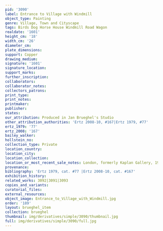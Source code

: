 ```yaml
---
pid: '3090'
label: Entrance to Village with Windmill
object_type: Painting
genre: Village, Town and Cityscape
tags: Birds Dog Horse House Windmill Road Wagon
realdate: '1601'
height_cm: '18'
width_cm: '26'
diameter_cm: 
plate_dimensions: 
support: Copper
drawing_medium: 
signature: '1601'
signature_location: 
support_marks: 
further_inscription: 
collaborators: 
collaborator_notes: 
collectors_patrons: 
print_type: 
print_notes: 
printmaker: 
publisher: 
states: 
our_attribution: Produced in Jan Brueghel's Studio
other_attribution_authorities: 'Ertz 2008-10, #167|Ertz 1979, #77'
ertz_1979: '77'
ertz_2008: '167'
bailey_walker: 
hollstein_no: 
collection_type: Private
location_country: 
location_city: 
location_collection: 
location_or_most_recent_sale_notes: London, formerly Kaplan Gallery, 1956
provenance: 
bibliography: 'Ertz 1979, cat. #77 |Ertz 2008-10, cat. #167'
exhibition_history: 
related_works: 3092|3091|3093
copies_and_variants: 
curatorial_files: 
external_resources: 
object_image: Entrance_to_Village_with_Windmill.jpg
order: '189'
layout: brueghel_item
collection: brueghel
thumbnail: img/derivatives/simple/3090/thumbnail.jpg
full: img/derivatives/simple/3090/full.jpg
---
```

